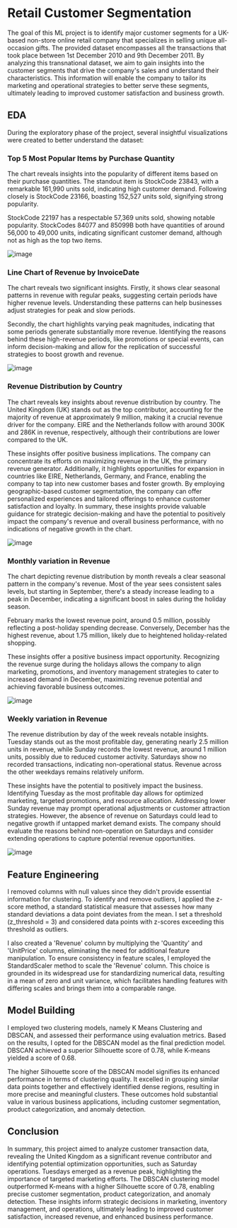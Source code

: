 # Retail Customer Segmentation

The goal of this ML project is to identify major customer segments for a UK-based non-store online retail company that specializes in selling unique all-occasion gifts. The provided dataset encompasses all the transactions that took place between 1st December 2010 and 9th December 2011. By analyzing this transnational dataset, we aim to gain insights into the customer segments that drive the company's sales and understand their characteristics. This information will enable the company to tailor its marketing and operational strategies to better serve these segments, ultimately leading to improved customer satisfaction and business growth.

## EDA
During the exploratory phase of the project, several insightful visualizations were created to better understand the dataset:

### Top 5 Most Popular Items by Purchase Quantity

The chart reveals insights into the popularity of different items based on their purchase quantities. The standout item is StockCode 23843, with a remarkable 161,990 units sold, indicating high customer demand. Following closely is StockCode 23166, boasting 152,527 units sold, signifying strong popularity.

StockCode 22197 has a respectable 57,369 units sold, showing notable popularity. StockCodes 84077 and 85099B both have quantities of around 56,000 to 49,000 units, indicating significant customer demand, although not as high as the top two items.


![image](https://github.com/mohd-arham-islam/Customer-Segmentation/assets/111959286/e88258be-4d10-4a5b-a9b0-3790c1ec4adb)

### Line Chart of Revenue by InvoiceDate

The chart reveals two significant insights. Firstly, it shows clear seasonal patterns in revenue with regular peaks, suggesting certain periods have higher revenue levels. Understanding these patterns can help businesses adjust strategies for peak and slow periods.

Secondly, the chart highlights varying peak magnitudes, indicating that some periods generate substantially more revenue. Identifying the reasons behind these high-revenue periods, like promotions or special events, can inform decision-making and allow for the replication of successful strategies to boost growth and revenue.


![image](https://github.com/mohd-arham-islam/Customer-Segmentation/assets/111959286/52240ac7-8668-45b0-8727-a95bb6f19a3a)

### Revenue Distribution by Country

The chart reveals key insights about revenue distribution by country. The United Kingdom (UK) stands out as the top contributor, accounting for the majority of revenue at approximately 9 million, making it a crucial revenue driver for the company. EIRE and the Netherlands follow with around 300K and 286K in revenue, respectively, although their contributions are lower compared to the UK.

These insights offer positive business implications. The company can concentrate its efforts on maximizing revenue in the UK, the primary revenue generator. Additionally, it highlights opportunities for expansion in countries like EIRE, Netherlands, Germany, and France, enabling the company to tap into new customer bases and foster growth. By employing geographic-based customer segmentation, the company can offer personalized experiences and tailored offerings to enhance customer satisfaction and loyalty. In summary, these insights provide valuable guidance for strategic decision-making and have the potential to positively impact the company's revenue and overall business performance, with no indications of negative growth in the chart.


![image](https://github.com/mohd-arham-islam/Customer-Segmentation/assets/111959286/895d7e8a-e24b-42df-8841-b0dc8bcca738)

### Monthly variation in Revenue

The chart depicting revenue distribution by month reveals a clear seasonal pattern in the company's revenue. Most of the year sees consistent sales levels, but starting in September, there's a steady increase leading to a peak in December, indicating a significant boost in sales during the holiday season.

February marks the lowest revenue point, around 0.5 million, possibly reflecting a post-holiday spending decrease. Conversely, December has the highest revenue, about 1.75 million, likely due to heightened holiday-related shopping.

These insights offer a positive business impact opportunity. Recognizing the revenue surge during the holidays allows the company to align marketing, promotions, and inventory management strategies to cater to increased demand in December, maximizing revenue potential and achieving favorable business outcomes.


![image](https://github.com/mohd-arham-islam/Customer-Segmentation/assets/111959286/f8da80de-7ca5-447b-95ea-facdc4d6feef)

### Weekly variation in Revenue


The revenue distribution by day of the week reveals notable insights. Tuesday stands out as the most profitable day, generating nearly 2.5 million units in revenue, while Sunday records the lowest revenue, around 1 million units, possibly due to reduced customer activity. Saturdays show no recorded transactions, indicating non-operational status. Revenue across the other weekdays remains relatively uniform.

These insights have the potential to positively impact the business. Identifying Tuesday as the most profitable day allows for optimized marketing, targeted promotions, and resource allocation. Addressing lower Sunday revenue may prompt operational adjustments or customer attraction strategies. However, the absence of revenue on Saturdays could lead to negative growth if untapped market demand exists. The company should evaluate the reasons behind non-operation on Saturdays and consider extending operations to capture potential revenue opportunities.


![image](https://github.com/mohd-arham-islam/Customer-Segmentation/assets/111959286/7133a01b-53d4-4b1c-8920-20fe9d50a785)

## Feature Engineering

I removed columns with null values since they didn't provide essential information for clustering. To identify and remove outliers, I applied the z-score method, a standard statistical measure that assesses how many standard deviations a data point deviates from the mean. I set a threshold (z_threshold = 3) and considered data points with z-scores exceeding this threshold as outliers.

I also created a 'Revenue' column by multiplying the 'Quantity' and 'UnitPrice' columns, eliminating the need for additional feature manipulation. To ensure consistency in feature scales, I employed the StandardScaler method to scale the 'Revenue' column. This choice is grounded in its widespread use for standardizing numerical data, resulting in a mean of zero and unit variance, which facilitates handling features with differing scales and brings them into a comparable range.

## Model Building

I employed two clustering models, namely K Means Clustering and DBSCAN, and assessed their performance using evaluation metrics. Based on the results, I opted for the DBSCAN model as the final prediction model. DBSCAN achieved a superior Silhouette score of 0.78, while K-means yielded a score of 0.68.

The higher Silhouette score of the DBSCAN model signifies its enhanced performance in terms of clustering quality. It excelled in grouping similar data points together and effectively identified dense regions, resulting in more precise and meaningful clusters. These outcomes hold substantial value in various business applications, including customer segmentation, product categorization, and anomaly detection.

## Conclusion

In summary, this project aimed to analyze customer transaction data, revealing the United Kingdom as a significant revenue contributor and identifying potential optimization opportunities, such as Saturday operations. Tuesdays emerged as a revenue peak, highlighting the importance of targeted marketing efforts. The DBSCAN clustering model outperformed K-means with a higher Silhouette score of 0.78, enabling precise customer segmentation, product categorization, and anomaly detection. These insights inform strategic decisions in marketing, inventory management, and operations, ultimately leading to improved customer satisfaction, increased revenue, and enhanced business performance.
